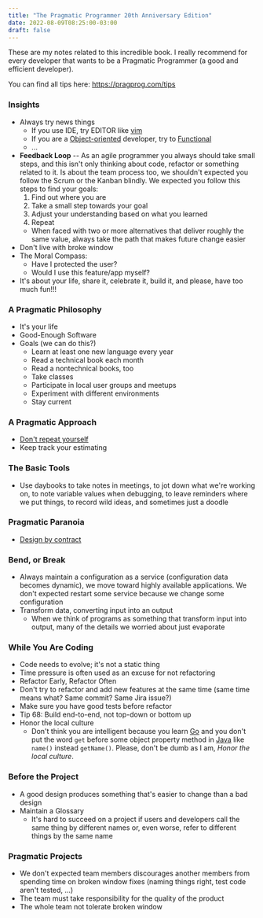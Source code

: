 ```yaml
---
title: "The Pragmatic Programmer 20th Anniversary Edition"
date: 2022-08-09T08:25:00-03:00
draft: false
---
```


These are my notes related to this incredible book. I really recommend
for every developer that wants to be a Pragmatic Programmer (a good and
efficient developer).
<!--more-->

You can find all tips here: <https://pragprog.com/tips>

### Insights

* Always try news things
	* If you use IDE, try EDITOR like [vim](https://www.vim.org/)
	* If you are a
	  [Object-oriented](https://en.wikipedia.org/wiki/Object-oriented_programming)
	  developer, try to
	  [Functional](https://en.wikipedia.org/wiki/Functional_programming)
	* ...
* **Feedback Loop** -- As an agile programmer you always should take small steps, and this
	isn't only thinking about code, refactor or something related to it. Is
	about the team process too, we shouldn't expected you follow the Scrum
	or the Kanban blindly. We expected you follow this steps to find your
	goals:
	1. Find out where you are
	1. Take a small step towards your goal
	1. Adjust your understanding based on what you learned
	1. Repeat
	* When faced with two or more alternatives that deliver roughly the
	same value, always take the path that makes future change easier
* Don't live with broke window
* The Moral Compass:
	* Have I protected the user?
	* Would I use this feature/app myself?
* It's about your life, share it, celebrate it, build it, and please,
	have too much fun!!!

### A Pragmatic Philosophy

* It's your life
* Good-Enough Software 
* Goals (we can do this?)
	* Learn at least one new language every year
	* Read a technical book each month
	* Read a nontechnical books, too
	* Take classes
	* Participate in local user groups and meetups
	* Experiment with different environments
	* Stay current

### A Pragmatic Approach

* [Don't repeat yourself](https://en.wikipedia.org/wiki/Don%27t_repeat_yourself)
* Keep track your estimating 

### The Basic Tools

* Use daybooks to take notes in meetings, to jot down what we're working
  on, to note variable values when debugging, to leave reminders where
  we put things, to record wild ideas, and sometimes just a doodle

### Pragmatic Paranoia

* [Design by contract](https://en.wikipedia.org/wiki/Design_by_contract)

### Bend, or Break

* Always maintain a configuration as a service (configuration data
  becomes dynamic), we move toward highly available applications. We
  don't expected restart some service because we change some
  configuration
* Transform data, converting input into an output
	* When we think of programs as something that transform input into
	  output, many of the details we worried about just evaporate	

### While You Are Coding

* Code needs to evolve; it's not a static thing
* Time pressure is often used as an excuse for not refactoring
* Refactor Early, Refactor Often
* Don't try to refactor and add new features at the same time (same time
  means what? Same commit? Same Jira issue?)
* Make sure you have good tests before refactor
* Tip 68: Build end-to-end, not top-down or bottom up
* Honor the local culture
	* Don't think you are intelligent because you learn
	  [Go](https://go.dev/) and you don't put the word `get` before some
	  object property method in [Java](https://www.java.com/en/) like
	  `name()` instead `getName()`. Please, don't be dumb as I am, *Honor
	  the local culture*. 

### Before the Project

* A good design produces something that's easier to change than a bad
  design
* Maintain a Glossary
	* It's hard to succeed on a project if users and developers call the
	  same thing by different names or, even worse, refer to different
	  things by the same name

### Pragmatic Projects

* We don't expected team members discourages another members from
	spending time on broken window fixes (naming things right, test code
	aren't tested, ...) 
* The team must take responsibility for the quality of the product
* The whole team not tolerate broken window
